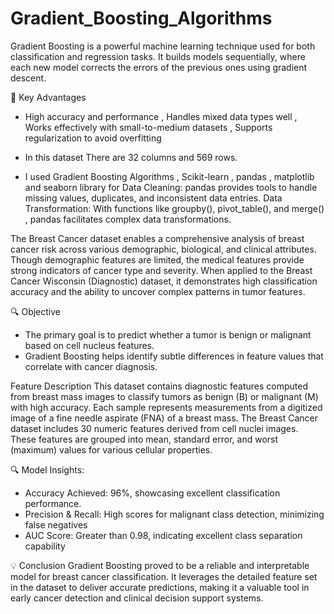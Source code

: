 # Gradient_Boosting_Algorithms

Gradient Boosting is a powerful machine learning technique used for both classification and regression tasks. It builds models sequentially, where each new model corrects the errors of the previous ones using gradient descent.

🚀 Key Advantages
 * High accuracy and performance , Handles mixed data types well , Works effectively with small-to-medium datasets , Supports regularization to avoid overfitting

* In this dataset There are 32 columns and 569 rows.
* I used Gradient Boosting Algorithms , Scikit-learn , pandas , matplotlib and seaborn library for Data Cleaning: pandas provides tools to handle missing values, duplicates, and inconsistent data entries. Data Transformation: With functions like groupby(), pivot_table(), and merge() , pandas facilitates complex data transformations.

The Breast Cancer dataset enables a comprehensive analysis of breast cancer risk across various demographic, biological, and clinical attributes. Though demographic features are limited, the medical features provide strong indicators of cancer type and severity. When applied to the Breast Cancer Wisconsin (Diagnostic) dataset, it demonstrates high classification accuracy and the ability to uncover complex patterns in tumor features.

🔍 Objective
* The primary goal is to predict whether a tumor is benign or malignant based on cell nucleus features.
* Gradient Boosting helps identify subtle differences in feature values that correlate with cancer diagnosis.

Feature Description
This dataset contains diagnostic features computed from breast mass images to classify tumors as benign (B) or malignant (M) with high accuracy. Each sample represents measurements from a digitized image of a fine needle aspirate (FNA) of a breast mass. The Breast Cancer dataset includes 30 numeric features derived from cell nuclei images. These features are grouped into mean, standard error, and worst (maximum) values for various cellular properties.

🔍 Model Insights:
* Accuracy Achieved: 96%, showcasing excellent classification performance.
* Precision & Recall: High scores for malignant class detection, minimizing false negatives
* AUC Score: Greater than 0.98, indicating excellent class separation capability

💡 Conclusion
Gradient Boosting proved to be a reliable and interpretable model for breast cancer classification. It leverages the detailed feature set in the dataset to deliver accurate predictions, making it a valuable tool in early cancer detection and clinical decision support systems.





